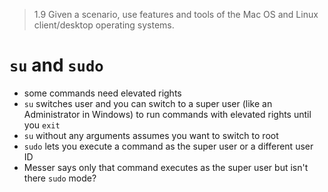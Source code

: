 > 1.9 Given a scenario, use features and tools of the Mac OS and Linux client/desktop operating systems. 

# `su` and `sudo`

- some commands need elevated rights 
- `su` switches user and you can switch to a super user (like an Administrator in Windows) to run commands with elevated rights until you `exit` 
- `su` without any arguments assumes you want to switch to root
- `sudo` lets you execute a command as the super user or a different user ID
- Messer says only that command executes as the super user but isn't there `sudo` mode?